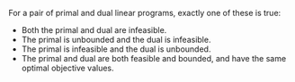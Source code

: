 For a pair of primal and dual linear programs, exactly one of these is true:

* Both the primal and dual are infeasible.
* The primal is unbounded and the dual is infeasible.
* The primal is infeasible and the dual is unbounded.
* The primal and dual are both feasible and bounded,
    and have the same optimal objective values.
